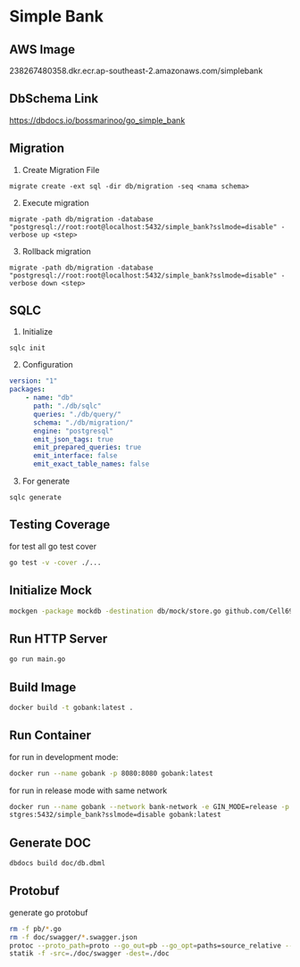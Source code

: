 # Simple Bank 

## AWS Image 
238267480358.dkr.ecr.ap-southeast-2.amazonaws.com/simplebank

## DbSchema Link
https://dbdocs.io/bossmarinoo/go_simple_bank

## Migration

1. Create Migration File
```shell
migrate create -ext sql -dir db/migration -seq <nama schema>
```
2. Execute migration
```shell
migrate -path db/migration -database "postgresql://root:root@localhost:5432/simple_bank?sslmode=disable" -verbose up <step>
```
3. Rollback migration
```shell
migrate -path db/migration -database "postgresql://root:root@localhost:5432/simple_bank?sslmode=disable" -verbose down <step>
```

## SQLC
1. Initialize
```shell
sqlc init
```

2. Configuration 
```yaml
version: "1"
packages:
    - name: "db"
      path: "./db/sqlc"
      queries: "./db/query/"
      schema: "./db/migration/"
      engine: "postgresql"
      emit_json_tags: true
      emit_prepared_queries: true
      emit_interface: false
      emit_exact_table_names: false
```
3. For generate
```shell
sqlc generate
```

## Testing Coverage
for test all go test cover
```sh
go test -v -cover ./...
```

## Initialize Mock
```sh
mockgen -package mockdb -destination db/mock/store.go github.com/Cell6969/go_bank/db/sqlc Store
```
## Run HTTP Server
```sh
go run main.go
```

## Build Image
```sh
docker build -t gobank:latest .
```

## Run Container
for run in development mode:
```sh
docker run --name gobank -p 8080:8080 gobank:latest
```

for run in release mode with same network
```sh
docker run --name gobank --network bank-network -e GIN_MODE=release -p 8080:8080 -e DB_SOURCE=postgres://root:root@po
stgres:5432/simple_bank?sslmode=disable gobank:latest
```
## Generate DOC
```sh
dbdocs build doc/db.dbml
```

## Protobuf
generate go protobuf
```sh
rm -f pb/*.go
rm -f doc/swagger/*.swagger.json
protoc --proto_path=proto --go_out=pb --go_opt=paths=source_relative --go-grpc_out=pb --go-grpc_opt=paths=source_relative --grpc-gateway_out=pb --grpc-gateway_opt=paths=source_relative --openapiv2_out=doc/swagger --openapiv2_opt=allow_merge=true,merge_file_name=simple_bank  proto/*.proto
statik -f -src=./doc/swagger -dest=./doc
```